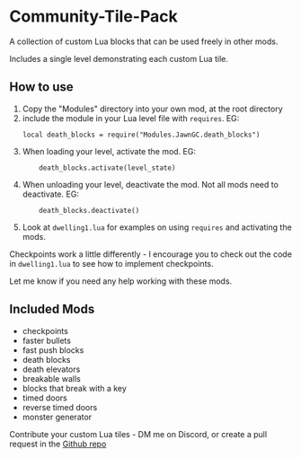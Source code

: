 # Community-Tile-Pack
A collection of custom Lua blocks that can be used freely in other mods.

Includes a single level demonstrating each custom Lua tile.

## How to use
1. Copy the "Modules" directory into your own mod, at the root directory
2. include the module in your Lua level file with `requires`. EG:
    ```
    local death_blocks = require("Modules.JawnGC.death_blocks")
    ```
3. When loading your level, activate the mod. EG:
    ```
        death_blocks.activate(level_state)
    ```
3. When unloading your level, deactivate the mod. Not all mods need to deactivate. EG:
    ```
        death_blocks.deactivate()
    ```
4. Look at `dwelling1.lua` for examples on using `requires` and activating the mods.

Checkpoints work a little differently - I encourage you to check out the code in `dwelling1.lua` to see how to implement checkpoints.

Let me know if you need any help working with these mods.

## Included Mods

- checkpoints
- faster bullets
- fast push blocks
- death blocks 
- death elevators
- breakable walls
- blocks that break with a key
- timed doors
- reverse timed doors
- monster generator

Contribute your custom Lua tiles - DM me on Discord, or create a pull request in the [Github repo](https://github.com/sjtower/Community-Tile-Pack)